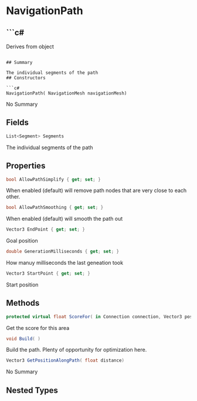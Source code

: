 # NavigationPath

## ```c#
Derives from object
```

## Summary

The individual segments of the path
## Constructors

```c#
NavigationPath( NavigationMesh navigationMesh) 
```
No Summary
## Fields

```c#
List<Segment> Segments
```
The individual segments of the path
## Properties

```c#
bool AllowPathSimplify { get; set; } 
```
When enabled (default) will remove path nodes that are very close to each other.
```c#
bool AllowPathSmoothing { get; set; } 
```
When enabled (default) will smooth the path out
```c#
Vector3 EndPoint { get; set; } 
```
Goal position
```c#
double GenerationMilliseconds { get; set; } 
```
How manuy milliseconds the last geneation took
```c#
Vector3 StartPoint { get; set; } 
```
Start position
## Methods

```c#
protected virtual float ScoreFor( in Connection connection, Vector3 position) 
```
Get the score for this area
```c#
void Build( ) 
```
Build the path. Plenty of opportunity for optimization here.
```c#
Vector3 GetPositionAlongPath( float distance) 
```
No Summary
## Nested Types

